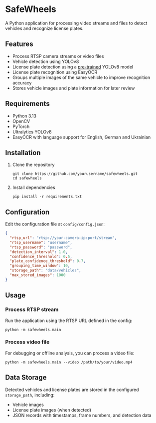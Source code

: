 # SafeWheels

A Python application for processing video streams and files to detect vehicles and recognize license plates.

## Features

- Process RTSP camera streams or video files
- Vehicle detection using YOLOv8
- License plate detection using a [pre-trained](https://github.com/Muhammad-Zeerak-Khan/Automatic-License-Plate-Recognition-using-YOLOv8) YOLOv8 model
- License plate recognition using EasyOCR
- Groups multiple images of the same vehicle to improve recognition accuracy
- Stores vehicle images and plate information for later review

## Requirements

- Python 3.13
- OpenCV
- PyTorch
- Ultralytics YOLOv8
- EasyOCR with language support for English, German and Ukrainian

## Installation

1. Clone the repository
   ```
   git clone https://github.com/yourusername/safewheels.git
   cd safewheels
   ```

2. Install dependencies
   ```
   pip install -r requirements.txt
   ```

## Configuration

Edit the configuration file at `config/config.json`:

```json
{
  "rtsp_url": "rtsp://your-camera-ip:port/stream",
  "rtsp_username": "username",
  "rtsp_password": "password",
  "detection_interval": 1.0,
  "confidence_threshold": 0.5,
  "plate_confidence_threshold": 0.7,
  "grouping_time_window": 10,
  "storage_path": "data/vehicles",
  "max_stored_images": 1000
}
```

## Usage

### Process RTSP stream

Run the application using the RTSP URL defined in the config:

```
python -m safewheels.main
```

### Process video file

For debugging or offline analysis, you can process a video file:

```
python -m safewheels.main --video /path/to/your/video.mp4
```

## Data Storage

Detected vehicles and license plates are stored in the configured `storage_path`, including:
- Vehicle images
- License plate images (when detected)
- JSON records with timestamps, frame numbers, and detection data
